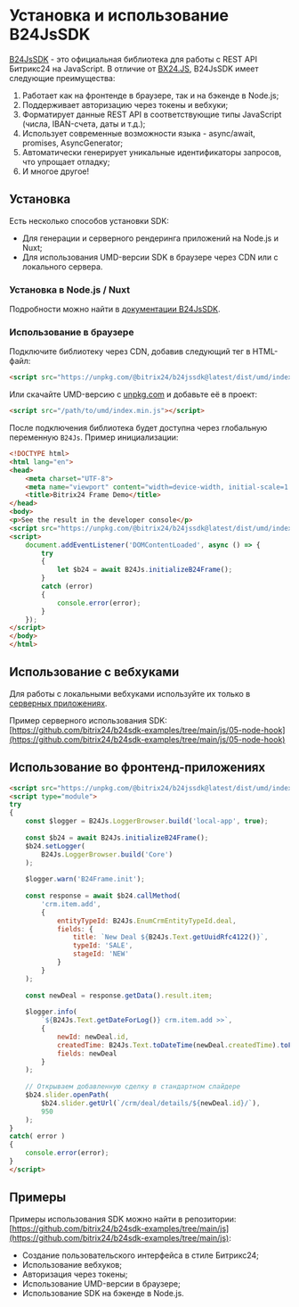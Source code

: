 # Установка и использование B24JsSDK

[B24JsSDK](https://github.com/bitrix24/b24jssdk) - это официальная библиотека для работы с REST API Битрикс24 на JavaScript. В отличие от [BX24.JS](../bx24-js-sdk/index.md), B24JsSDK имеет следующие преимущества:

1. Работает как на фронтенде в браузере, так и на бэкенде в Node.js;
2. Поддерживает авторизацию через токены и вебхуки;
3. Форматирует данные REST API в соответствующие типы JavaScript (числа, IBAN-счета, даты и т.д.);
4. Использует современные возможности языка - async/await, promises, AsyncGenerator;
5. Автоматически генерирует уникальные идентификаторы запросов, что упрощает отладку;
6. И многое другое!

## Установка

Есть несколько способов установки SDK:

- Для генерации и серверного рендеринга приложений на Node.js и Nuxt;
- Для использования UMD-версии SDK в браузере через CDN или с локального сервера.

### Установка в Node.js / Nuxt

Подробности можно найти в [документации B24JsSDK](https://bitrix-tools.github.io/b24jssdk/guide/getting-started.html).

### Использование в браузере

Подключите библиотеку через CDN, добавив следующий тег в HTML-файл:

```html
<script src="https://unpkg.com/@bitrix24/b24jssdk@latest/dist/umd/index.min.js"></script>
```

Или скачайте UMD-версию с [unpkg.com](https://unpkg.com/@bitrix24/b24jssdk@latest/dist/umd/index.min.js) и добавьте её в проект:

```html
<script src="/path/to/umd/index.min.js"></script>
```

После подключения библиотека будет доступна через глобальную переменную `B24Js`. Пример инициализации:

```html
<!DOCTYPE html>
<html lang="en">
<head>
    <meta charset="UTF-8">
    <meta name="viewport" content="width=device-width, initial-scale=1.0">
    <title>Bitrix24 Frame Demo</title>
</head>
<body>
<p>See the result in the developer console</p>
<script src="https://unpkg.com/@bitrix24/b24jssdk@latest/dist/umd/index.min.js"></script>
<script>
    document.addEventListener('DOMContentLoaded', async () => {
        try
        {
            let $b24 = await B24Js.initializeB24Frame();
        }
        catch (error)
        {
            console.error(error);
        }
    });
</script>
</body>
</html>
```

## Использование с вебхуками

Для работы с локальными вебхуками используйте их только в [серверных приложениях](https://bitrix-tools.github.io/b24jssdk/guide/getting-started.html).

Пример серверного использования SDK: [https://github.com/bitrix24/b24sdk-examples/tree/main/js/05-node-hook](https://github.com/bitrix24/b24sdk-examples/tree/main/js/05-node-hook)

## Использование во фронтенд-приложениях

```html
<script src="https://unpkg.com/@bitrix24/b24jssdk@latest/dist/umd/index.min.js"></script>
<script type="module">
try
{
    const $logger = B24Js.LoggerBrowser.build('local-app', true);
    
    const $b24 = await B24Js.initializeB24Frame();
    $b24.setLogger(
        B24Js.LoggerBrowser.build('Core')
    );
    
    $logger.warn('B24Frame.init');
    
    const response = await $b24.callMethod(
        'crm.item.add',
        {
            entityTypeId: B24Js.EnumCrmEntityTypeId.deal,
            fields: {
                title: `New Deal ${B24Js.Text.getUuidRfc4122()}`,
                typeId: 'SALE',
                stageId: 'NEW'
            }
        }
    );
    
    const newDeal = response.getData().result.item;
    
    $logger.info(
        `${B24Js.Text.getDateForLog()} crm.item.add >>`,
        {
            newId: newDeal.id,
            createdTime: B24Js.Text.toDateTime(newDeal.createdTime).toFormat('HH:mm:ss'),
            fields: newDeal
        }
    );
    
    // Открываем добавленную сделку в стандартном слайдере
    $b24.slider.openPath(
        $b24.slider.getUrl(`/crm/deal/details/${newDeal.id}/`),
        950
    );
}
catch( error )
{
    console.error(error);
}
</script>
```

## Примеры

Примеры использования SDK можно найти в репозитории: [https://github.com/bitrix24/b24sdk-examples/tree/main/js](https://github.com/bitrix24/b24sdk-examples/tree/main/js):

- Создание пользовательского интерфейса в стиле Битрикс24;
- Использование вебхуков;
- Авторизация через токены;
- Использование UMD-версии в браузере;
- Использование SDK на бэкенде в Node.js.
